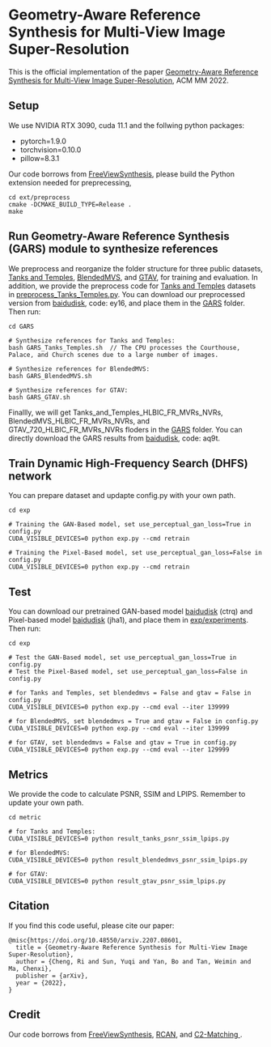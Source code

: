 # Geometry-Aware Reference Synthesis for Multi-View Image Super-Resolution

This is the official implementation of the paper [Geometry-Aware Reference Synthesis for Multi-View Image Super-Resolution](https://arxiv.org/abs/2207.08601), ACM MM 2022.


## Setup
We use NVIDIA RTX 3090, cuda 11.1 and the follwing python packages:
* pytorch=1.9.0
* torchvision=0.10.0
* pillow=8.3.1

Our code borrows from [FreeViewSynthesis](https://github.com/isl-org/FreeViewSynthesis), please build the Python extension needed for preprecessing,

```
cd ext/preprocess
cmake -DCMAKE_BUILD_TYPE=Release .
make 
```

## Run Geometry-Aware Reference Synthesis (GARS) module to synthesize references
We preprocess and reorganize the folder structure for three public datasets, [Tanks and Temples](https://github.com/isl-org/FreeViewSynthesis), [BlendedMVS](https://github.com/YoYo000/BlendedMVS), and [GTAV](https://phuang17.github.io/DeepMVS/mvs-synth.html), for training and evaluation.
In addition, we provide the preprocess code for [Tanks and Temples](https://github.com/isl-org/FreeViewSynthesis) datasets in [preprocess_Tanks_Temples.py](GARS/preprocess_Tanks_Temples.py).
You can download our preprocessed version from [baidudisk](https://pan.baidu.com/s/1_mhkSEkliNDfriJ_rqQuTQ), code: ey16, and place them in the [GARS](GARS) folder. 
Then run:
```
cd GARS

# Synthesize references for Tanks and Temples:
bash GARS_Tanks_Temples.sh  // The CPU processes the Courthouse, Palace, and Church scenes due to a large number of images.

# Synthesize references for BlendedMVS:
bash GARS_BlendedMVS.sh  

# Synthesize references for GTAV:
bash GARS_GTAV.sh  
```
Finallly, we will get Tanks_and_Temples_HLBIC_FR_MVRs_NVRs, BlendedMVS_HLBIC_FR_MVRs_NVRs, and GTAV_720_HLBIC_FR_MVRs_NVRs floders in the [GARS](GARS) folder. You can directly download the GARS results from [baidudisk](https://pan.baidu.com/s/1wyjYn8zBUF6uL_hyxAVu-A), code: aq9t.

## Train Dynamic High-Frequency Search (DHFS) network
You can prepare dataset and updapte config.py with your own path.
```
cd exp

# Training the GAN-Based model, set use_perceptual_gan_loss=True in config.py
CUDA_VISIBLE_DEVICES=0 python exp.py --cmd retrain

# Training the Pixel-Based model, set use_perceptual_gan_loss=False in config.py
CUDA_VISIBLE_DEVICES=0 python exp.py --cmd retrain
```

## Test
You can download our pretrained GAN-based model [baidudisk](https://pan.baidu.com/s/1kctbqTaAL4n_OjcNqzFB4A) (ctrq) and Pixel-based model [baidudisk](https://pan.baidu.com/s/1uE2fYQvHtMfpQN5fCGf_UA) (jha1), and place them in [exp/experiments](exp/experiments).
Then run:
```
cd exp

# Test the GAN-Based model, set use_perceptual_gan_loss=True in config.py
# Test the Pixel-Based model, set use_perceptual_gan_loss=False in config.py

# for Tanks and Temples, set blendedmvs = False and gtav = False in config.py
CUDA_VISIBLE_DEVICES=0 python exp.py --cmd eval --iter 139999

# for BlendedMVS, set blendedmvs = True and gtav = False in config.py
CUDA_VISIBLE_DEVICES=0 python exp.py --cmd eval --iter 139999

# for GTAV, set blendedmvs = False and gtav = True in config.py
CUDA_VISIBLE_DEVICES=0 python exp.py --cmd eval --iter 129999
```

## Metrics
We provide the code to calculate PSNR, SSIM and LPIPS. Remember to update your own path.
```
cd metric

# for Tanks and Temples:
CUDA_VISIBLE_DEVICES=0 python result_tanks_psnr_ssim_lpips.py

# for BlendedMVS:
CUDA_VISIBLE_DEVICES=0 python result_blendedmvs_psnr_ssim_lpips.py

# for GTAV:
CUDA_VISIBLE_DEVICES=0 python result_gtav_psnr_ssim_lpips.py
```

## Citation
If you find this code useful, please cite our paper:
```
@misc{https://doi.org/10.48550/arxiv.2207.08601,
  title = {Geometry-Aware Reference Synthesis for Multi-View Image Super-Resolution},
  author = {Cheng, Ri and Sun, Yuqi and Yan, Bo and Tan, Weimin and Ma, Chenxi},
  publisher = {arXiv},
  year = {2022},
}
```

## Credit
Our code borrows from [FreeViewSynthesis](https://github.com/isl-org/FreeViewSynthesis), [RCAN](https://github.com/yulunzhang/RCAN), and [C2-Matching
](https://github.com/yumingj/C2-Matching).
